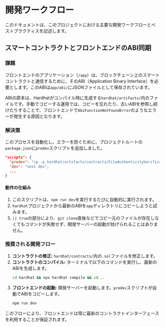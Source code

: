 # 開発ワークフロー

このドキュメントは、このプロジェクトにおける主要な開発ワークフローとベストプラクティスを記述します。

## スマートコントラクトとフロントエンドのABI同期

### 課題

フロントエンドのアプリケーション（`/app`）は、ブロックチェーン上のスマートコントラクトと通信するために、そのABI（Application Binary Interface）を必要とします。このABIは`app/abi/`にJSONファイルとして保存されています。

ABIの原本は、Hardhatがコンパイル時に生成する`hardhat/artifacts/`内のファイルです。手動でコピーする運用では、コピーを忘れたり、古いABIを参照し続けたりすることで、フロントエンドで`AbiFunctionNotFoundError`のようなエラーが発生する原因となります。

### 解決策

このプロセスを自動化し、エラーを防ぐために、プロジェクトルートの`package.json`に`predev`スクリプトを追加しました。

```json
"scripts": {
  "predev": "cp -p hardhat/artifacts/contracts/FileAuthenticityVerification.sol/FileAuthenticityVerification.json app/abi/ || true",
  "dev": "next dev",
  ...
}
```

#### 動作の仕組み

1.  このスクリプトは、`npm run dev`を実行するたびに自動的に実行されます。
2.  `hardhat`プロジェクトから最新のABIを`app`ディレクトリにコピーしようと試みます。
3.  `|| true`の部分により、`git clone`直後などでコピー元のファイルが存在しなくてもコマンドが失敗せず、開発サーバーの起動が妨げられることはありません。

### 推奨される開発フロー

1.  **コントラクトの修正:** `hardhat/contracts/`内の`.sol`ファイルを修正します。
2.  **コントラクトのコンパイル:** ターミナルで以下のコマンドを実行し、最新のABIを生成します。
    ```bash
    cd hardhat && npx hardhat compile && cd ..
    ```
3.  **フロントエンドの起動:** 開発サーバーを起動します。`predev`スクリプトが自動でABIをコピーします。
    ```bash
    npm run dev
    ```

このフローにより、フロントエンドは常に最新のコントラクトインターフェースを利用することが保証されます。
